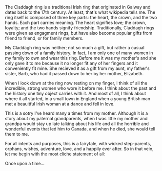 The Claddagh ring is a traditional Irish ring that originated in Galway and dates back to the 17th century. At least, that's what wikipedia tells me. The ring itself is composed of three key parts: the heart, the crown, and the two hands. Each part carries meaning. The heart signifies love; the crown, loyalty; and the two hands signify friendship. Traditionally, Claddagh rings were given as engagment rings, but have also become popular gifts from friend to friend, or for family members. 

My Claddagh ring was neither; not so much a gift, but rather a casual passing down of a family history. In fact, I am only one of many women in my family to own and wear this ring. Before me it was my mother's and she only gave it to me because it no longer fit any of her fingers and it conveniently fit mine. She recieved it as a gift from my aunt, my father's sister, Barb, who had it passed down to her by her mother, Elizabeth. 

When I look down at the ring now resting on my finger, I think of all the incredible, strong women who wore it before me. I think about the past and the history one tiny object carries with it. And most of all, I think about where it all started, in a small town in England when a young British man met a beauitful Irish woman at a dance and fell in love. 

This is a sotry I've heard many a times from my mother. Although it is a story about my paternal grandparents, when I was little my mother and grandpa would stay up late talking about his life and all the horrible and wonderful events that led him to Canada, and when he died, she would tell them to me. 

For all intents and purposes, this is a fairytale, with wicked step-parents, orphans, wishes, adventure, love, and a happily ever after. So in that vein, let me begin with the most cliche statement of all:

Once upon a time...


